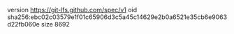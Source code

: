version https://git-lfs.github.com/spec/v1
oid sha256:ebc02c03579e1f01c65906d3c5a45c14629e2b0a6521e35cb6e9063d22fb060e
size 8692
